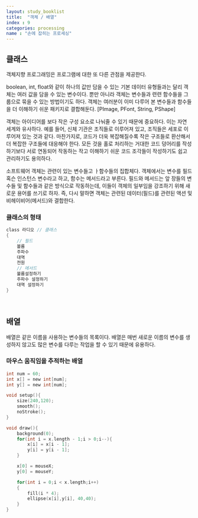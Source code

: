 ```yaml
---
layout: study_booklist
title:  "객체 / 배열"
index : 9
categories: processing
name : "손에 잡히는 프로세싱"
---
```


## 클래스

객체지향 프로그래밍은 프로그램에 대한 또 다른 관점을 제공한다. <br/>


boolean, int, float와 같이 하나의 값만 담을 수 있는 기본 데이터 유형들과는 달리 객체는 여러 값을 담을 수 있는 변수이다. 뿐만 아니라 객체는 변수들과 련련 함수들을 그룹으로 묶을 수 있는 방법이기도 하다. 객체는 여러분이 이미 다루어 본 변수들과 함수들을 더 이해하기 쉬운 패키지로 결합해둔다. [PImage, PFont, String, PShape] <br/>

객체는 아이디어를 보다 작은 구성 요소로 나눠줄 수 있기 때문에 중요하다. 이는 자연 세계와 유사하다. 예를 들어, 신체 기관은 조직들로 이루어져 있고, 조직들은 세포로 이루어져 있는 것과 같다. 마찬가지로, 코드가 더욱 복잡해질수록 작은 구조들로 환산해서 더 복잡한 구조들에 대응해야 한다. 모든 것을 홀로 처리하는 거대한 코드 덩어리를 작성하기보다 서로 연동되어 작동하는 작고 이해하기 쉬운 코드 조각들이 작성하기도 쉽고 관리하기도 용의하다.<br/>

소프트웨어 객체는 관련이 있는 변수들고 ㅏ함수들의 집합체다. 객체에서는 변수를 필드 혹슨 인스턴스 변수라고 하고, 함수는 메서드라고 부른다. 필드와 메서드는 앞 장들의 변수들 및 함수들과 같은 방식으로 작동하는데, 이들이 객체의 일부임을 강조하기 위해 새로운 용어를 쓰기로 하자. 즉, 다시 말하면 객체는 관련된 데이터(필드)를 관련된 액션 및 비헤이비어(메서드)와 결합한다.


### 클래스의 형태
```c
class 라디오 // 클래스
{
    // 필드
    볼륨
    주파수
    대역
    전원
    // 메서드
    불륨설정하기
    주파수 설정하기
    대역 설정하기
}
```
<br/>

## 배열

배열은 같은 이름을 사용하는 변수들의 목록이다. 배열은 매번 새로운 이름의 변수를 생성하지 않고도 많은 변수를 다루는 작업을 할 수 있기 때문에 유용하다.

### 마우스 움직임을 추적하는 배열

```c
int num = 60;
int x[] = new int[num];
int y[] = new int[num];

void setup(){
    size(240,120);
    smooth();
    noStroke();
}

void draw(){
    background(0);
    for(int i = x.length - 1;i > 0;i--){
        x[i] = x[i - 1];
        y[i] = y[i - 1];
    }

    x[0] = mouseX;
    y[0] = mouseY;

    for(int i = 0;i < x.length;i++)
    {   
        fill(i * 4);
        ellipse(x[i],y[i], 40,40);
    }
}

```
